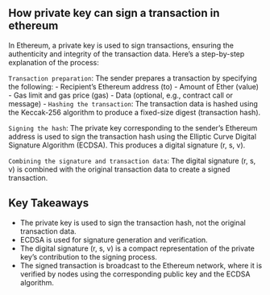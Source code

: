 ## How private key can sign a transaction in ethereum
In Ethereum, a private key is used to sign transactions, ensuring the authenticity and integrity of the transaction data. Here’s a step-by-step explanation of the process:

`Transaction preparation`: The sender prepares a transaction by specifying the following:
    - Recipient’s Ethereum address (to)
    - Amount of Ether (value)
    - Gas limit and gas price (gas)
    - Data (optional, e.g., contract call or message)
    - 
`Hashing the transaction`: The transaction data is hashed using the Keccak-256 algorithm to produce a fixed-size digest (transaction hash).

`Signing the hash`: The private key corresponding to the sender’s Ethereum address is used to sign the transaction hash using the Elliptic Curve Digital Signature Algorithm (ECDSA). This produces a digital signature (r, s, v).

`Combining the signature and transaction data`: The digital signature (r, s, v) is combined with the original transaction data to create a signed transaction.

## Key Takeaways

- The private key is used to sign the transaction hash, not the original transaction data.
- ECDSA is used for signature generation and verification.
- The digital signature (r, s, v) is a compact representation of the private key’s contribution to the signing process.
- The signed transaction is broadcast to the Ethereum network, where it is verified by nodes using the corresponding public key and the ECDSA algorithm.